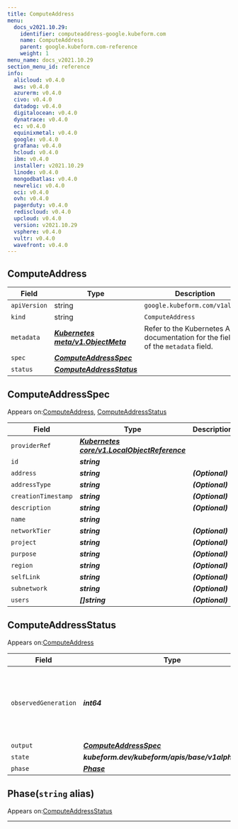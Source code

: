 ```yaml
---
title: ComputeAddress
menu:
  docs_v2021.10.29:
    identifier: computeaddress-google.kubeform.com
    name: ComputeAddress
    parent: google.kubeform.com-reference
    weight: 1
menu_name: docs_v2021.10.29
section_menu_id: reference
info:
  alicloud: v0.4.0
  aws: v0.4.0
  azurerm: v0.4.0
  civo: v0.4.0
  datadog: v0.4.0
  digitalocean: v0.4.0
  dynatrace: v0.4.0
  ec: v0.4.0
  equinixmetal: v0.4.0
  google: v0.4.0
  grafana: v0.4.0
  hcloud: v0.4.0
  ibm: v0.4.0
  installer: v2021.10.29
  linode: v0.4.0
  mongodbatlas: v0.4.0
  newrelic: v0.4.0
  oci: v0.4.0
  ovh: v0.4.0
  pagerduty: v0.4.0
  rediscloud: v0.4.0
  upcloud: v0.4.0
  version: v2021.10.29
  vsphere: v0.4.0
  vultr: v0.4.0
  wavefront: v0.4.0
---
```


## ComputeAddress
| Field | Type | Description |
| ------ | ----- | ----------- |
| `apiVersion` | string | `google.kubeform.com/v1alpha1` |
|    `kind` | string | `ComputeAddress` |
| `metadata` | ***[Kubernetes meta/v1.ObjectMeta](https://v1-18.docs.kubernetes.io/docs/reference/generated/kubernetes-api/v1.18/#objectmeta-v1-meta)***|Refer to the Kubernetes API documentation for the fields of the `metadata` field.|
| `spec` | ***[ComputeAddressSpec](#computeaddressspec)***||
| `status` | ***[ComputeAddressStatus](#computeaddressstatus)***||
## ComputeAddressSpec

Appears on:[ComputeAddress](#computeaddress), [ComputeAddressStatus](#computeaddressstatus)

| Field | Type | Description |
| ------ | ----- | ----------- |
| `providerRef` | ***[Kubernetes core/v1.LocalObjectReference](https://v1-18.docs.kubernetes.io/docs/reference/generated/kubernetes-api/v1.18/#localobjectreference-v1-core)***||
| `id` | ***string***||
| `address` | ***string***| ***(Optional)*** |
| `addressType` | ***string***| ***(Optional)*** |
| `creationTimestamp` | ***string***| ***(Optional)*** |
| `description` | ***string***| ***(Optional)*** |
| `name` | ***string***||
| `networkTier` | ***string***| ***(Optional)*** |
| `project` | ***string***| ***(Optional)*** |
| `purpose` | ***string***| ***(Optional)*** |
| `region` | ***string***| ***(Optional)*** |
| `selfLink` | ***string***| ***(Optional)*** |
| `subnetwork` | ***string***| ***(Optional)*** |
| `users` | ***[]string***| ***(Optional)*** |
## ComputeAddressStatus

Appears on:[ComputeAddress](#computeaddress)

| Field | Type | Description |
| ------ | ----- | ----------- |
| `observedGeneration` | ***int64***| ***(Optional)*** Resource generation, which is updated on mutation by the API Server.|
| `output` | ***[ComputeAddressSpec](#computeaddressspec)***| ***(Optional)*** |
| `state` | ***kubeform.dev/kubeform/apis/base/v1alpha1.State***| ***(Optional)*** |
| `phase` | ***[Phase](#phase)***| ***(Optional)*** |
## Phase(`string` alias)

Appears on:[ComputeAddressStatus](#computeaddressstatus)

---
